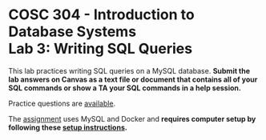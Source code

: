 # COSC 304 - Introduction to Database Systems<br>Lab 3: Writing SQL Queries

This lab practices writing SQL queries on a MySQL database. **Submit the lab answers on Canvas as a text file or document that contains all of your SQL commands or show a TA your SQL commands in a help session.**

<!--
Practice questions are available on [PrairieLearn]() and [GitHub](practice).
-->
Practice questions are [available](practice).

The [assignment](assign) uses MySQL and Docker and **requires computer setup by following these [setup instructions](../setup).**

<!--
The assignment is completed on [PrairieLearn](). The questions are also available on [GitHub for testing on your own database](assign). Testing using MySQL and Docker **requires computer setup by following these [setup instructions](../setup).**

The questions on PrairieLearn are running on [SQLite](https://www.sqlite.org/index.html). You are not required to setup MySQL on Docker for this assignment, but it is encouraged to learn these skills.
-->
